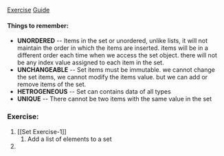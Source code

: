 [Exercise](https://pynative.com/python-set-exercise-with-solutions/)
[Guide](https://pynative.com/python-sets/)

#### Things to remember:
* **UNORDERED** -- Items in the set or unordered, unlike lists, it will not maintain the order in which the items are inserted. items will be in a different order each time when we access the set object. there will not be any index value assigned to each item in the set.
* **UNCHANGEABLE** -- Set items must be immutable. we cannot change the set items, we cannot modify the items value. but we can add or remove items of the set.
* **HETROGENEOUS** -- Set can contains data of all types
* **UNIQUE** -- There cannot be two items with the same value in the set

### Exercise:
1. [[Set Exercise-1]]
	1. Add a list of elements to a set
2. 